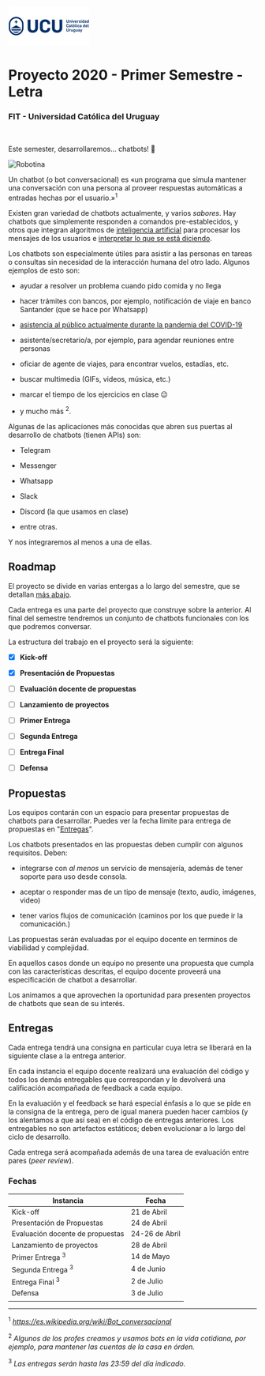 ![UCU](https://github.com/ucudal/PII_Conceptos_De_POO/raw/master/Assets/logo-ucu.png)

# Proyecto 2020 - Primer Semestre - Letra
### FIT - Universidad Católica del Uruguay

<br>

Este semester, desarrollaremos... chatbots! 🤖

![Robotina](https://media.giphy.com/media/xT8qAXwz4AnRkL9eRa/giphy.gif)

Un chatbot (o bot conversacional) es «un programa que simula mantener una conversación con una persona al proveer respuestas automáticas a entradas hechas por el usuario.»<sup>1</sup>

Existen gran variedad de chatbots actualmente, y varios _sabores_. Hay chatbots que simplemente responden a comandos pre-establecidos, y otros que integran algoritmos de [inteligencia artificial](https://es.wikipedia.org/wiki/Inteligencia_artificial) para procesar los mensajes de los usuarios e [interpretar lo que se está diciendo](https://es.wikipedia.org/wiki/Procesamiento_de_lenguajes_naturales).

Los chatbots son especialmente útiles para asistir a las personas en tareas o consultas sin necesidad de la interacción humana del otro lado. Algunos ejemplos de esto son:

- ayudar a resolver un problema cuando pido comida y no llega

- hacer trámites con bancos, por ejemplo, notificación de viaje en banco Santander (que se hace por Whatsapp)

- [asistencia al público actualmente durante la pandemia del COVID-19](https://www.gub.uy/ministerio-salud-publica/coronavirus)

- asistente/secretario/a, por ejemplo, para agendar reuniones entre personas

- oficiar de agente de viajes, para encontrar vuelos, estadías, etc.

- buscar multimedia (GIFs, videos, música, etc.)

- marcar el tiempo de los ejercicios en clase 😉

- y mucho más <sup>2</sup>.

Algunas de las aplicaciones más conocidas que abren sus puertas al desarrollo de chatbots (tienen APIs) son:

- Telegram

- Messenger

- Whatsapp

- Slack

- Discord (la que usamos en clase)

- entre otras.

Y nos integraremos al menos a una de ellas.

## Roadmap

El proyecto se divide en varias entergas a lo largo del semestre, que se detallan [más abajo](#entregas).

Cada entrega es una parte del proyecto que construye sobre la anterior. Al final del semestre tendremos un conjunto de chatbots funcionales con los que podremos conversar.

La estructura del trabajo en el proyecto será la siguiente:

- [x] **Kick-off**

- [x] **Presentación de Propuestas**

- [ ] **Evaluación docente de propuestas**

- [ ] **Lanzamiento de proyectos**

- [ ] **Primer Entrega**

- [ ] **Segunda Entrega**

- [ ] **Entrega Final**

- [ ] **Defensa**


## Propuestas

Los equipos contarán con un espacio para presentar propuestas de chatbots para desarrollar. Puedes ver la fecha límite para entrega de propuestas en "[Entregas](#entregas)". 

Los chatbots presentados en las propuestas deben cumplir con algunos requisitos. Deben:

-   integrarse con _al menos_ un servicio de mensajería, además de tener soporte para uso desde consola.

-   aceptar o responder mas de un tipo de mensaje (texto, audio, imágenes, video)

-   tener varios flujos de comunicación (caminos por los que puede ir la comunicación.)

Las propuestas serán evaluadas por el equipo docente en terminos de viabilidad y complejidad.

En aquellos casos donde un equipo no presente una propuesta que cumpla con las características descritas, el equipo docente proveerá una especificación de chatbot a desarrollar.

Los animamos a que aprovechen la oportunidad para presenten proyectos de chatbots que sean de su interés.


## Entregas

Cada entrega tendrá una consigna en particular cuya letra se liberará en la siguiente clase a la entrega anterior. 

En cada instancia el equipo docente realizará una evaluación del código y todos los demás entregables que correspondan y le devolverá una calificación acompañada de feedback a cada equipo.

En la evaluación y el feedback se hará especial énfasis a lo que se pide en la consigna de la entrega, pero de igual manera pueden hacer cambios (y los alentamos a que así sea) en el código de entregas anteriores. Los entregables no son artefactos estáticos; deben evolucionar a lo largo del ciclo de desarrollo.

Cada entrega será acompañada además de una tarea de evaluación entre pares (_peer review_).

### Fechas

| Instancia | Fecha |
| --- | --- |
| Kick-off | 21 de Abril |
| Presentación de Propuestas | 24 de Abril |
| Evaluación docente de propuestas | 24-26 de Abril |
| Lanzamiento de proyectos | 28 de Abril |
| Primer Entrega <sup>3</sup> | 14 de Mayo |
| Segunda Entrega <sup>3</sup> | 4 de Junio |
| Entrega Final <sup>3</sup> | 2 de Julio |
| Defensa | 3 de Julio |
| | |

*******

<sup>1</sup> _https://es.wikipedia.org/wiki/Bot_conversacional_

<sup>2</sup> _Algunos de los profes creamos y usamos bots en la vida cotidiana, por ejemplo, para mantener las cuentas de la casa en órden._

<sup>3</sup> _Las entregas serán hasta las 23:59 del día indicado._
